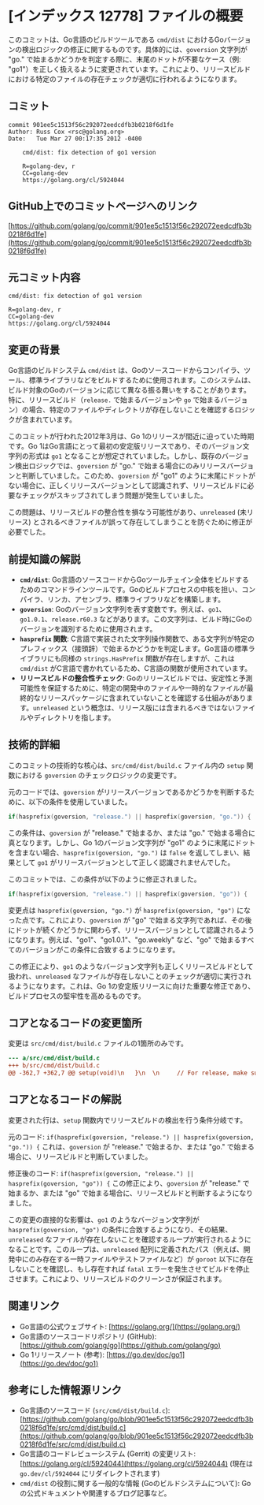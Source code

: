 # [インデックス 12778] ファイルの概要

このコミットは、Go言語のビルドツールである `cmd/dist` におけるGoバージョンの検出ロジックの修正に関するものです。具体的には、`goversion` 文字列が "go." で始まるかどうかを判定する際に、末尾のドットが不要なケース（例: "go1"）を正しく扱えるように変更されています。これにより、リリースビルドにおける特定のファイルの存在チェックが適切に行われるようになります。

## コミット

```
commit 901ee5c1513f56c292072eedcdfb3b0218f6d1fe
Author: Russ Cox <rsc@golang.org>
Date:   Tue Mar 27 00:17:35 2012 -0400

    cmd/dist: fix detection of go1 version

    R=golang-dev, r
    CC=golang-dev
    https://golang.org/cl/5924044
```

## GitHub上でのコミットページへのリンク

[https://github.com/golang/go/commit/901ee5c1513f56c292072eedcdfb3b0218f6d1fe](https://github.com/golang/go/commit/901ee5c1513f56c292072eedcdfb3b0218f6d1fe)

## 元コミット内容

```
cmd/dist: fix detection of go1 version

R=golang-dev, r
CC=golang-dev
https://golang.org/cl/5924044
```

## 変更の背景

Go言語のビルドシステム `cmd/dist` は、Goのソースコードからコンパイラ、ツール、標準ライブラリなどをビルドするために使用されます。このシステムは、ビルド対象のGoのバージョンに応じて異なる振る舞いをすることがあります。特に、リリースビルド（`release.` で始まるバージョンや `go` で始まるバージョン）の場合、特定のファイルやディレクトリが存在しないことを確認するロジックが含まれています。

このコミットが行われた2012年3月は、Go 1のリリースが間近に迫っていた時期です。Go 1はGo言語にとって最初の安定版リリースであり、そのバージョン文字列の形式は `go1` となることが想定されていました。しかし、既存のバージョン検出ロジックでは、`goversion` が "go." で始まる場合にのみリリースバージョンと判断していました。このため、`goversion` が "go1" のように末尾にドットがない場合に、正しくリリースバージョンとして認識されず、リリースビルドに必要なチェックがスキップされてしまう問題が発生していました。

この問題は、リリースビルドの整合性を損なう可能性があり、`unreleased` (未リリース) とされるべきファイルが誤って存在してしまうことを防ぐために修正が必要でした。

## 前提知識の解説

*   **`cmd/dist`**: Go言語のソースコードからGoツールチェイン全体をビルドするためのコマンドラインツールです。Goのビルドプロセスの中核を担い、コンパイラ、リンカ、アセンブラ、標準ライブラリなどを構築します。
*   **`goversion`**: Goのバージョン文字列を表す変数です。例えば、`go1`、`go1.0.1`、`release.r60.3` などがあります。この文字列は、ビルド時にGoのバージョンを識別するために使用されます。
*   **`hasprefix` 関数**: C言語で実装された文字列操作関数で、ある文字列が特定のプレフィックス（接頭辞）で始まるかどうかを判定します。Go言語の標準ライブラリにも同様の `strings.HasPrefix` 関数が存在しますが、これは `cmd/dist` がC言語で書かれているため、C言語の関数が使用されています。
*   **リリースビルドの整合性チェック**: Goのリリースビルドでは、安定性と予測可能性を保証するために、特定の開発中のファイルや一時的なファイルが最終的なリリースパッケージに含まれていないことを確認する仕組みがあります。`unreleased` という概念は、リリース版には含まれるべきではないファイルやディレクトリを指します。

## 技術的詳細

このコミットの技術的な核心は、`src/cmd/dist/build.c` ファイル内の `setup` 関数における `goversion` のチェックロジックの変更です。

元のコードでは、`goversion` がリリースバージョンであるかどうかを判断するために、以下の条件を使用していました。

```c
if(hasprefix(goversion, "release.") || hasprefix(goversion, "go.")) {
```

この条件は、`goversion` が "release." で始まるか、または "go." で始まる場合に真となります。しかし、Go 1のバージョン文字列が "go1" のように末尾にドットを含まない場合、`hasprefix(goversion, "go.")` は `false` を返してしまい、結果として `go1` がリリースバージョンとして正しく認識されませんでした。

このコミットでは、この条件が以下のように修正されました。

```c
if(hasprefix(goversion, "release.") || hasprefix(goversion, "go")) {
```

変更点は `hasprefix(goversion, "go.")` が `hasprefix(goversion, "go")` になった点です。これにより、`goversion` が "go" で始まる文字列であれば、その後にドットが続くかどうかに関わらず、リリースバージョンとして認識されるようになります。例えば、"go1"、"go1.0.1"、"go.weekly" など、"go" で始まるすべてのバージョンがこの条件に合致するようになります。

この修正により、`go1` のようなバージョン文字列も正しくリリースビルドとして扱われ、`unreleased` なファイルが存在しないことのチェックが適切に実行されるようになります。これは、Go 1の安定版リリースに向けた重要な修正であり、ビルドプロセスの堅牢性を高めるものです。

## コアとなるコードの変更箇所

変更は `src/cmd/dist/build.c` ファイルの1箇所のみです。

```diff
--- a/src/cmd/dist/build.c
+++ b/src/cmd/dist/build.c
@@ -362,7 +362,7 @@ setup(void)\n  	}\n  \n  	// For release, make sure excluded things are excluded.\n- \tif(hasprefix(goversion, "release.") || hasprefix(goversion, "go.")) {\n+ \tif(hasprefix(goversion, "release.") || hasprefix(goversion, "go")) {\n  \t\tfor(i=0; i<nelem(unreleased); i++)\n  \t\t\tif(isdir(bpathf(&b, "%s/%s", goroot, unreleased[i])))\n  \t\t\t\tfatal("%s should not exist in release build", bstr(&b));
```

## コアとなるコードの解説

変更された行は、`setup` 関数内でリリースビルドの検出を行う条件分岐です。

元のコード:
`if(hasprefix(goversion, "release.") || hasprefix(goversion, "go.")) {`
これは、`goversion` が "release." で始まるか、または "go." で始まる場合に、リリースビルドと判断していました。

修正後のコード:
`if(hasprefix(goversion, "release.") || hasprefix(goversion, "go")) {`
この修正により、`goversion` が "release." で始まるか、または "go" で始まる場合に、リリースビルドと判断するようになりました。

この変更の直接的な影響は、`go1` のようなバージョン文字列が `hasprefix(goversion, "go")` の条件に合致するようになり、その結果、`unreleased` なファイルが存在しないことを確認するループが実行されるようになることです。このループは、`unreleased` 配列に定義されたパス（例えば、開発中にのみ存在する一時ファイルやテストファイルなど）が `goroot` 以下に存在しないことを確認し、もし存在すれば `fatal` エラーを発生させてビルドを停止させます。これにより、リリースビルドのクリーンさが保証されます。

## 関連リンク

*   Go言語の公式ウェブサイト: [https://golang.org/](https://golang.org/)
*   Go言語のソースコードリポジトリ (GitHub): [https://github.com/golang/go](https://github.com/golang/go)
*   Go 1リリースノート (参考): [https://go.dev/doc/go1](https://go.dev/doc/go1)

## 参考にした情報源リンク

*   Go言語のソースコード (`src/cmd/dist/build.c`): [https://github.com/golang/go/blob/901ee5c1513f56c292072eedcdfb3b0218f6d1fe/src/cmd/dist/build.c](https://github.com/golang/go/blob/901ee5c1513f56c292072eedcdfb3b0218f6d1fe/src/cmd/dist/build.c)
*   Go言語のコードレビューシステム (Gerrit) の変更リスト: [https://golang.org/cl/5924044](https://golang.org/cl/5924044) (現在は `go.dev/cl/5924044` にリダイレクトされます)
*   `cmd/dist` の役割に関する一般的な情報 (Goのビルドシステムについて): Goの公式ドキュメントや関連するブログ記事など。

